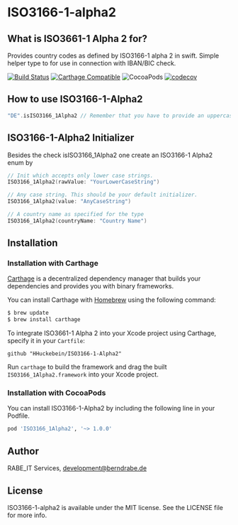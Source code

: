 # ISO3166-1-alpha2
What is ISO3661-1 Alpha 2 for?
-------------------
Provides country codes as defined by ISO3166-1 alpha 2 in swift. Simple helper type to for use in connection with IBAN/BIC check.

[![Build Status](https://img.shields.io/github/workflow/status/HHuckebein/ISO3166-1-Alpha2/Swift)](https://github.com/HHuckebein/ISO3166-1-Alpha2/actions/workflows/swift.yml)
[![Carthage Compatible](https://img.shields.io/badge/Carthage-compatible-4BC51D.svg?style=flat)](https://github.com/Carthage/Carthage)
![CocoaPods](https://img.shields.io/cocoapods/v/ISO3166_1Alpha2.svg)
[![codecov](https://codecov.io/gh/HHuckebein/ISO3166-1Alpha2/branch/master/graph/badge.svg)](https://codecov.io/gh/HHuckebein/ISO3166-1Alpha2)

## How to use ISO3166-1-Alpha2

```swift
"DE".isISO3166_1Alpha2 // Remember that you have to provide an uppercase string

```

## ISO3166-1-Alpha2 Initializer

Besides the check isISO3166_1Alpha2 one create an ISO3166-1 Alpha2 enum by

```swift
// Init which accepts only lower case strings.
ISO3166_1Alpha2(rawValue: "YourLowerCaseString")

// Any case string. This should be your default initializer.
ISO3166_1Alpha2(value: "AnyCaseString")

// A country name as specified for the type
ISO3166_1Alpha2(countryName: "Country Name")
```

## Installation

### Installation with Carthage

[Carthage](https://github.com/Carthage/Carthage) is a decentralized dependency manager that builds your dependencies and provides you with binary frameworks.

You can install Carthage with [Homebrew](http://brew.sh/) using the following command:

```bash
$ brew update
$ brew install carthage
```

To integrate ISO3661-1 Alpha 2 into your Xcode project using Carthage, specify it in your `Cartfile`:

```ogdl
github "HHuckebein/ISO3166-1-Alpha2"
```

Run `carthage` to build the framework and drag the built `ISO3166_1Alpha2.framework` into your Xcode project.


### Installation with CocoaPods

You can install ISO3166-1-Alpha2 by including the following line in your Podfile.

```Ruby
pod 'ISO3166_1Alpha2', '~> 1.0.0'
```

## Author

RABE_IT Services, development@berndrabe.de

## License

ISO3166-1-alpha2 is available under the MIT license. See the LICENSE file for more info.
